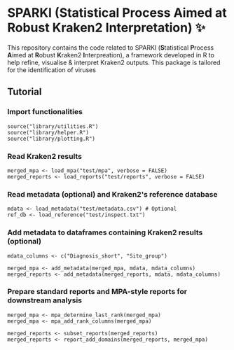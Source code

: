 # SPARKI (Statistical Process Aimed at Robust Kraken2 Interpretation) :sparkles:

This repository contains the code related to SPARKI (**S**tatistical **P**rocess **A**imed at **R**obust **K**raken2 **I**nterpreation), a framework developed in R to help refine, visualise & interpret Kraken2 outputs. This package is tailored for the identification of viruses

## Tutorial

### Import functionalities
```
source("library/utilities.R")
source("library/helper.R")
source("library/plotting.R")
```

### Read Kraken2 results
```
merged_mpa <- load_mpa("test/mpa", verbose = FALSE)
merged_reports <- load_reports("test/reports", verbose = FALSE)
```

### Read metadata (optional) and Kraken2's reference database
```
mdata <- load_metadata("test/metadata.csv") # Optional
ref_db <- load_reference("test/inspect.txt")
```

### Add metadata to dataframes containing Kraken2 results (optional)
```
mdata_columns <- c("Diagnosis_short", "Site_group")

merged_mpa <- add_metadata(merged_mpa, mdata, mdata_columns)
merged_reports <- add_metadata(merged_reports, mdata, mdata_columns)
```

### Prepare standard reports and MPA-style reports for downstream analysis
```
merged_mpa <- mpa_determine_last_rank(merged_mpa)
merged_mpa <- mpa_add_rank_columns(merged_mpa)

merged_reports <- subset_reports(merged_reports)
merged_reports <- report_add_domains(merged_reports, merged_mpa)
```

